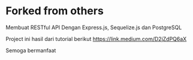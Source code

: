 # Forked from others
Membuat RESTful API Dengan Express.js, Sequelize.js dan PostgreSQL

Project ini hasil dari tutorial berikut
https://link.medium.com/D2jZdPQ6aX

Semoga bermanfaat
